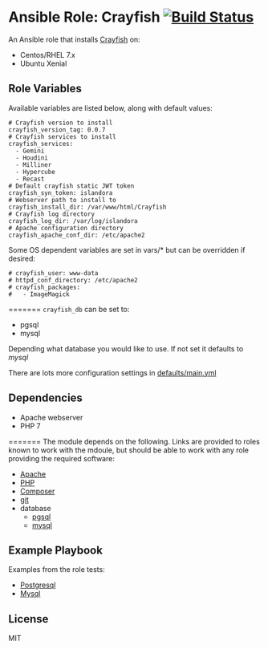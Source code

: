 # Ansible Role: Crayfish [![Build Status](https://travis-ci.org/Islandora-Devops/ansible-role-crayfish.svg?branch=master)](https://travis-ci.org/Islandora-Devops/ansible-role-crayfish)

An Ansible role that installs [Crayfish](https://github.com/Islandora-CLAW/Crayfish) on:

* Centos/RHEL 7.x
* Ubuntu Xenial

## Role Variables

Available variables are listed below, along with default values:

```
# Crayfish version to install
crayfish_version_tag: 0.0.7
# Crayfish services to install
crayfish_services:
  - Gemini
  - Houdini
  - Milliner
  - Hypercube
  - Recast
# Default crayfish static JWT token
crayfish_syn_token: islandora
# Webserver path to install to
crayfish_install_dir: /var/www/html/Crayfish
# Crayfish log directory
crayfish_log_dir: /var/log/islandora
# Apache configuration directory
crayfish_apache_conf_dir: /etc/apache2
```
Some OS dependent variables are set in vars/* but can be overridden if desired:

```
# crayfish_user: www-data
# httpd_conf_directory: /etc/apache2
# crayfish_packages:
#   - ImageMagick
```
=======
`crayfish_db` can be set to: 
 - pgsql 
 - mysql

 Depending what database you would like to use. If not set it defaults to _mysql_

There are lots more configuration settings in [defaults/main.yml](defaults/main.yml)

## Dependencies

* Apache webserver
* PHP 7

=======
The module depends on the following. Links are provided to roles known to work with the mdoule, but should be able to work with any role providing the required software:
* [Apache](https://galaxy.ansible.com/geerlingguy/apache/)
* [PHP](https://galaxy.ansible.com/geerlingguy/php/)
* [Composer](https://galaxy.ansible.com/geerlingguy/composer/)
* [git](https://galaxy.ansible.com/geerlingguy/git/)
* database
  - [pgsql](https://galaxy.ansible.com/geerlingguy/postgresql/)
  - [mysql](https://galaxy.ansible.com/geerlingguy/mysql/)
  
## Example Playbook

Examples from the role tests: 
* [Postgresql](tests/pgsql.yml)
* [Mysql](tests/mysql.yml)

## License

MIT
